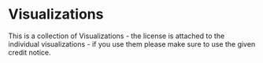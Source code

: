 # Visualizations


This is a collection of Visualizations - the license is attached to the individual visualizations - if you use them please make sure to use the given credit notice. 

